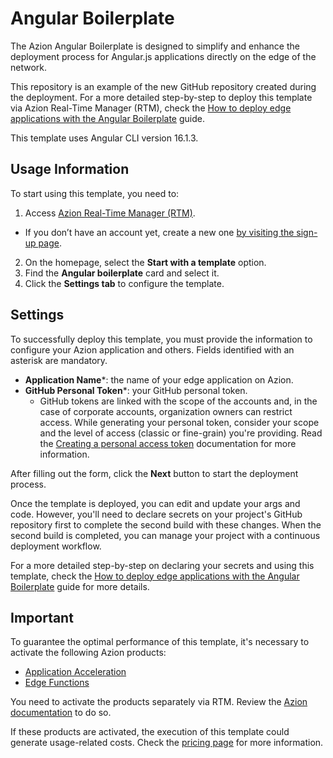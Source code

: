 # Angular Boilerplate

The Azion Angular Boilerplate is designed to simplify and enhance the deployment process for Angular.js applications directly on the edge of the network.

This repository is an example of the new GitHub repository created during the deployment. For a more detailed step-by-step to deploy this template via Azion Real-Time Manager (RTM), check the [How to deploy edge applications with the Angular Boilerplate](https://www.azion.com/en/documentation/products/guides/angular-boilerplate/) guide.

This template uses Angular CLI version 16.1.3.

## Usage Information

To start using this template, you need to: 

1. Access [Azion Real-Time Manager (RTM)](https://manager.azion.com/).
  - If you don’t have an account yet, create a new one [by visiting the sign-up page](https://manager.azion.com/signup/).
2. On the homepage, select the **Start with a template** option.
3. Find the **Angular boilerplate** card and select it.
4. Click the **Settings tab** to configure the template.

## Settings

To successfully deploy this template, you must provide the information to configure your Azion application and others. Fields identified with an asterisk are mandatory.

  * **Application Name***: the name of your edge application on Azion.
  * **GitHub Personal Token***: your GitHub personal token.
    * GitHub tokens are linked with the scope of the accounts and, in the case of corporate accounts, organization owners can restrict access. While generating your personal token, consider your scope and the level of access (classic or fine-grain) you're providing. Read the [Creating a personal access token](https://docs.github.com/en/authentication/keeping-your-account-and-data-secure/managing-your-personal-access-tokens#creating-a-personal-access-token-classic) documentation for more information.

After filling out the form, click the **Next** button to start the deployment process.

Once the template is deployed, you can edit and update your args and code. However, you'll need to declare secrets on your project's GitHub repository first to complete the second build with these changes. When the second build is completed, you can manage your project with a continuous deployment workflow.

For a more detailed step-by-step on declaring your secrets and using this template, check the [How to deploy edge applications with the Angular Boilerplate](https://www.azion.com/en/documentation/products/guides/angular-boilerplate/) guide for more details.

## Important

To guarantee the optimal performance of this template, it's necessary to activate the following Azion products:

* [Application Acceleration](https://www.azion.com/en/documentation/products/edge-application/application-acceleration/)
* [Edge Functions](https://www.azion.com/en/documentation/products/edge-application/edge-functions/#edge-functions-management)

You need to activate the products separately via RTM. Review the [Azion documentation](https://www.azion.com/en/documentation/products/guides/angular-boilerplate/) to do so.

If these products are activated, the execution of this template could generate usage-related costs. Check the [pricing page](https://www.azion.com/en/pricing/) for more information. 
